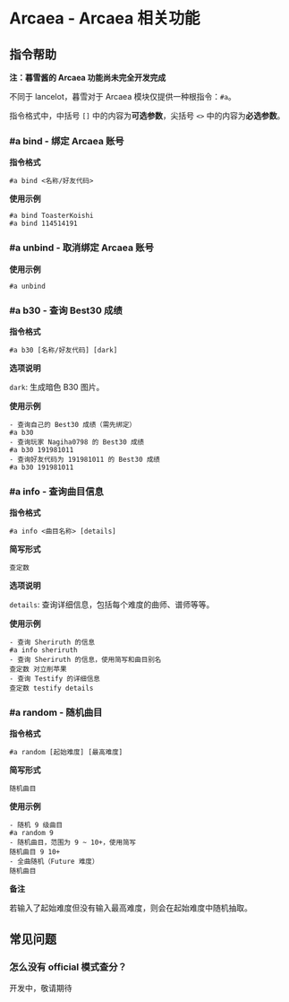 # Arcaea - Arcaea 相关功能

<Badge text="YukiChan.Modules.Arcaea" />

## 指令帮助

**注：暮雪酱的 Arcaea 功能尚未完全开发完成**

不同于 lancelot，暮雪对于 Arcaea 模块仅提供一种根指令：`#a`。

指令格式中，中括号 `[]` 中的内容为**可选参数**，尖括号 `<>` 中的内容为**必选参数**。

### #a bind - 绑定 Arcaea 账号

**指令格式**

```:no-line-numbers
#a bind <名称/好友代码>
```

**使用示例**

```:no-line-numbers
#a bind ToasterKoishi
#a bind 114514191
```

### #a unbind - 取消绑定 Arcaea 账号

**使用示例**

```:no-line-numbers
#a unbind
```

### #a b30 - 查询 Best30 成绩

**指令格式**

```:no-line-numbers
#a b30 [名称/好友代码] [dark]
```

**选项说明**

`dark`: 生成暗色 B30 图片。

**使用示例**

```:no-line-numbers
- 查询自己的 Best30 成绩（需先绑定）
#a b30
- 查询玩家 Nagiha0798 的 Best30 成绩
#a b30 191981011
- 查询好友代码为 191981011 的 Best30 成绩
#a b30 191981011
```

### #a info - 查询曲目信息

**指令格式**

```:no-line-numbers
#a info <曲目名称> [details]
```

**简写形式**

`查定数`

**选项说明**

`details`: 查询详细信息，包括每个难度的曲师、谱师等等。

**使用示例**

```:no-line-numbers
- 查询 Sheriruth 的信息
#a info sheriruth
- 查询 Sheriruth 的信息，使用简写和曲目别名
查定数 对立削苹果
- 查询 Testify 的详细信息
查定数 testify details
```

### #a random - 随机曲目

**指令格式**

```:no-line-numbers
#a random [起始难度] [最高难度]
```

**简写形式**

`随机曲目`

**使用示例**

```:no-line-numbers
- 随机 9 级曲目
#a random 9
- 随机曲目，范围为 9 ~ 10+，使用简写
随机曲目 9 10+
- 全曲随机（Future 难度）
随机曲目
```

**备注**

若输入了起始难度但没有输入最高难度，则会在起始难度中随机抽取。

## 常见问题

### 怎么没有 official 模式查分？
开发中，敬请期待
